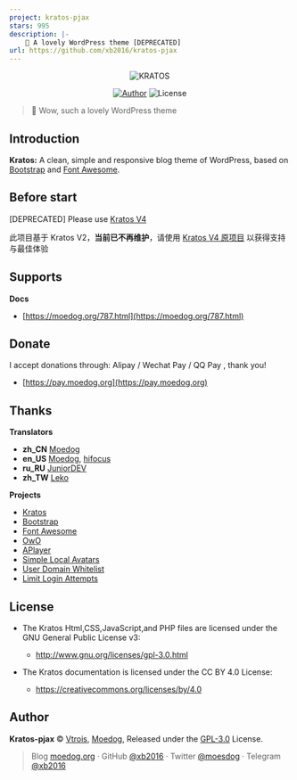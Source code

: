 ```yaml
---
project: kratos-pjax
stars: 995
description: |-
    🍨 A lovely WordPress theme [DEPRECATED]
url: https://github.com/xb2016/kratos-pjax
---
```


<p align="center">
<img src="https://img.moedog.org/images/2019/08/21/kratos1.jpg" alt="KRATOS"/>
</p>

<p align="center">
<a href="https://moedog.org"><img alt="Author" src="https://img.shields.io/badge/Author-Moedog-red.svg?style=flat-square"/></a>
<img alt="License" src="https://img.shields.io/github/license/xb2016/kratos-pjax.svg?style=flat-square"/>
</p>

 > :icecream: Wow, such a lovely WordPress theme

## Introduction

**Kratos:** A clean, simple and responsive blog theme of WordPress, based on [Bootstrap](https://github.com/twbs/bootstrap) and [Font Awesome](https://github.com/FortAwesome/Font-Awesome).

## Before start

[DEPRECATED] Please use [Kratos V4](https://github.com/seatonjiang/kratos)

此项目基于 Kratos V2，**当前已不再维护**，请使用 [Kratos V4 原项目](https://github.com/seatonjiang/kratos) 以获得支持与最佳体验

## Supports

**Docs**
- [https://moedog.org/787.html](https://moedog.org/787.html)

## Donate

I accept donations through: Alipay / Wechat Pay / QQ Pay , thank you!

- [https://pay.moedog.org](https://pay.moedog.org)

## Thanks

**Translators**
  - **zh_CN** [Moedog](https://github.com/xb2016)
  - **en_US** [Moedog](https://github.com/xb2016), [hifocus](https://github.com/hifocus)
  - **ru_RU** [JuniorDEV](https://github.com/jun-dev)
  - **zh_TW** [Leko](https://github.com/lekoOwO)

**Projects**

  - [Kratos](https://github.com/seatonjiang/kratos)
  - [Bootstrap](https://github.com/twbs/bootstrap)
  - [Font Awesome](https://github.com/FortAwesome/Font-Awesome)
  - [OwO](https://github.com/diygod/owo)
  - [APlayer](https://github.com/MoePlayer/APlayer)
  - [Simple Local Avatars](https://wordpress.org/plugins/simple-local-avatars/)
  - [User Domain Whitelist](https://wordpress.org/plugins/user-domain-whitelist/)
  - [Limit Login Attempts](https://wordpress.org/plugins/WP-UserAgent/)

## License

- The Kratos Html,CSS,JavaScript,and PHP files are licensed under the GNU General Public License v3:
  - http://www.gnu.org/licenses/gpl-3.0.html

- The Kratos documentation is licensed under the CC BY 4.0 License:
  - https://creativecommons.org/licenses/by/4.0

## Author

**Kratos-pjax** © [Vtrois](https://github.com/Vtrois), [Moedog](https://github.com/xb2016), Released under the [GPL-3.0](./LICENSE) License.<br>

> Blog [moedog.org](https://moedog.org) · GitHub [@xb2016](https://github.com/xb2016) · Twitter [@moesdog](https://twitter.com/moesdog) · Telegram [@xb2016](https://t.me/xb2016)


